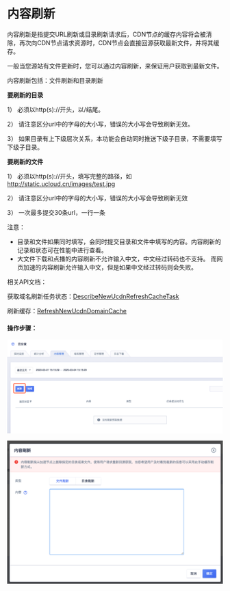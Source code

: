 # 内容刷新

内容刷新是指提交URL刷新或目录刷新请求后，CDN节点的缓存内容将会被清除，再次向CDN节点请求资源时，CDN节点会直接回源获取最新文件，并将其缓存。

一般当您源站有文件更新时，您可以通过内容刷新，来保证用户获取到最新文件。

内容刷新包括：文件刷新和目录刷新

**要刷新的目录**

1） 必须以http(s)://开头，以/结尾。

2） 请注意区分url中的字母的大小写，错误的大小写会导致刷新无效。

3） 如果目录有上下级层次关系，本功能会自动同时推送下级子目录，不需要填写下级子目录。

**要刷新的文件**

1） 必须以http(s)://开头，填写完整的路径，如 http://static.ucloud.cn/images/test.jpg

2） 请注意区分url中的字母的大小写，错误的大小写会导致刷新无效

3） 一次最多提交30条url，一行一条

注意：

* 目录和文件如果同时填写，会同时提交目录和文件中填写的内容。内容刷新的记录和状态可在性能中进行查看。
* 大文件下载和点播的内容刷新不允许输入中文，中文经过转码也不支持。 而网页加速的内容刷新允许输入中文，但是如果中文经过转码则会失败。

相关API文档：

获取域名刷新任务状态：[DescribeNewUcdnRefreshCacheTask](api/ucdn-api/describe_new_ucdn_refresh_cache_task)

刷新缓存：[RefreshNewUcdnDomainCache](api/ucdn-api/refresh_new_ucdn_domain_cache)

#### 操作步骤：

![image-20200304155547223](../images/image-20200304155547223.png)

![image-20200304155634104](../images/image-20200304155634104.png)
